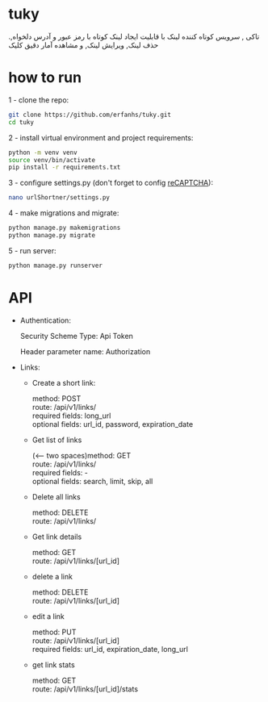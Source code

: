 # tuky
.تاکی , سرویس کوتاه کننده لینک با قابلیت ایجاد لینک کوتاه با رمز عبور و آدرس دلخواه, حذف لینک, ویرایش لینک, و مشاهده آمار دقیق کلیک

# how to run
1 - clone the repo:
```bash
git clone https://github.com/erfanhs/tuky.git
cd tuky
```
2 - install virtual environment and project requirements:
```bash
python -m venv venv
source venv/bin/activate
pip install -r requirements.txt
```
3 - configure settings.py (don't forget to config [reCAPTCHA](https://www.google.com/recaptcha/)):
```bash
nano urlShortner/settings.py
```
4 - make migrations and migrate:
```bash
python manage.py makemigrations
python manage.py migrate
```
5 - run server:
```bash
python manage.py runserver
```

# API

- Authentication:

    Security Scheme Type: Api Token
    
    Header parameter name: Authorization
  
- Links:
  - Create a short link:
  
      method: POST<br/>
      route: /api/v1/links/<br/>
      required fields: long_url<br/>
      optional fields: url_id, password, expiration_date
    
   - Get list of links
   
      (<-- two spaces)method: GET<br/>
      route: /api/v1/links/<br/>
      required fields: -<br/>
      optional fields: search, limit, skip, all
      
    - Delete all links
    
      method: DELETE<br/>
      route: /api/v1/links/
      
    - Get link details
    
      method: GET<br/>
      route: /api/v1/links/[url_id]

    - delete a link
      
      method: DELETE<br/>
      route: /api/v1/links/[url_id]
    
    - edit a link
      
      method: PUT<br/>
      route: /api/v1/links/[url_id]<br/>
      required fields: url_id, expiration_date, long_url
    
    - get link stats
      
      method: GET<br/>
      route: /api/v1/links/[url_id]/stats
